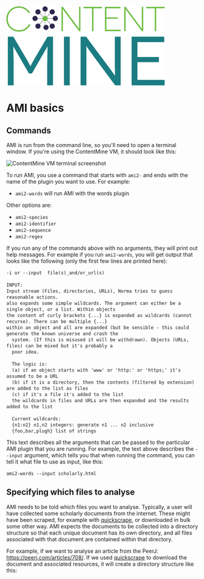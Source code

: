 
![ContentMine logo](https://github.com/ContentMine/assets/blob/master/png/Content_mine(small).png)

# AMI basics

## Commands

AMI is run from the command line, so you'll need to open a terminal window. If you're using the ContentMine VM, it should look like this:

![ContentMine VM terminal screenshot](http://i.cubeupload.com/JsSiu1.png)

To run AMI, you use a command that starts with `ami2-` and ends with the name of the plugin you want to use. For example:

- `ami2-words` will run AMI with the words plugin

Other options are:

- `ami2-species`
- `ami2-identifier`
- `ami2-sequence`
- `ami2-regex`

If you run any of the commands above with no arguments, they will print out help messages. For example if you run `ami2-words`, you will get output that looks like the following (only the first few lines are printed here):

```
-i or --input  file(s)_and/or_url(s)

INPUT:
Input stream (Files, directories, URLs), Norma tries to guess reasonable actions.
also expands some simple wildcards. The argument can either be a single object, or a list. Within objects
the content of curly brackets {...} is expanded as wildcards (cannot recurse). There can be multiple {...}
within an object and all are expanded (but be sensible - this could generate the known universe and crash the
  system. (If this is misused it will be withdrawn). Objects (URLs, files) can be mixed but it's probably a
  poor idea.

  The logic is:
  (a) if an object starts with 'www' or 'http:' or 'https;' it's assumed to be a URL
  (b) if it is a directory, then the contents (filtered by extension) are added to the list as files
  (c) if it's a file it's added to the list
  the wildcards in files and URLs are then expanded and the results added to the list

  Current wildcards:
  {n1:n2} n1,n2 integers: generate n1 ... n2 inclusive
  {foo,bar,plugh} list of strings
  ```

  This text describes all the arguments that can be passed to the particular AMI plugin that you are running. For example, the text above describes the `--input` argument, which tells you that when running the command, you can tell it what file to use as input, like this:

  ```
  ami2-words --input scholarly.html
  ```

  ## Specifying which files to analyse

  AMI needs to be told which files you want to analyse. Typically, a user will have collected some scholarly documents from the internet. These might have been scraped, for example with [quickscrape](https://github.com/ContentMine/quickscrape), or downloaded in bulk some other way. AMI expects the documents to be collected into a directory structure so that each unique document has its own directory, and all files associated with that document are contained within that directory.

  For example, if we want to analyse an article from the PeerJ: https://peerj.com/articles/708/. If we used [quickscrape](https://github.com/ContentMine/quickscrape) to download the document and associated resources, it will create a directory structure like this:

```

```
